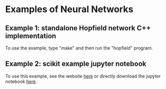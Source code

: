 # Examples of Neural Networks

## Example 1: standalone Hopfield network C++ implementation

To use the example, type "make" and then run the "hopfield" program.


## Example 2: scikit example jupyter notebook

To use this example, see the website [here](http://scikit-learn.org/stable/auto_examples/neural_networks/plot_mnist_filters.html#sphx-glr-auto-examples-neural-networks-plot-mnist-filters-py) or directly download the jupyter notebook [here](http://scikit-learn.org/stable/_downloads/plot_mnist_filters.ipynb). 

